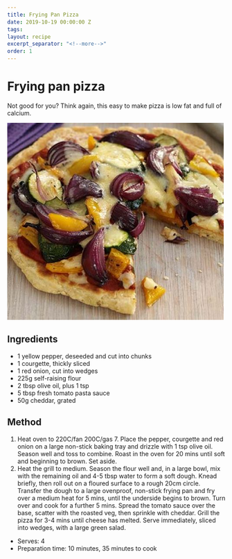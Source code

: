 ```yaml
---
title: Frying Pan Pizza
date: 2019-10-19 00:00:00 Z
tags:
layout: recipe
excerpt_separator: "<!--more-->"
order: 1
---
```


# Frying pan pizza

Not good for you? Think again, this easy to make pizza is low fat and full of calcium.

<!--more-->

[![Frying pan pizza](/_uploads/fryingpanpizza.jpg)](/_uploads/fryingpanpizza.jpg)

## Ingredients

- 1 yellow pepper, deseeded and cut into chunks
- 1 courgette, thickly sliced
- 1 red onion, cut into wedges
- 225g self-raising flour
- 2 tbsp olive oil, plus 1 tsp
- 5 tbsp fresh tomato pasta sauce
- 50g cheddar, grated




## Method

1.	Heat oven to 220C/fan 200C/gas 7. Place the pepper, courgette and red onion on a large non-stick baking tray and drizzle with 1 tsp olive oil. Season well and toss to combine. Roast in the oven for 20 mins until soft and beginning to brown. Set aside.
2.	Heat the grill to medium. Season the flour well and, in a large bowl, mix with the remaining oil and 4-5 tbsp water to form a soft dough. Knead briefly, then roll out on a floured surface to a rough 20cm circle. Transfer the dough to a large ovenproof, non-stick frying pan and fry over a medium heat for 5 mins, until the underside begins to brown. Turn over and cook for a further 5 mins. Spread the tomato sauce over the base, scatter with the roasted veg, then sprinkle with cheddar. Grill the pizza for 3-4 mins until cheese has melted. Serve immediately, sliced into wedges, with a large green salad.



- Serves: 4
- Preparation time: 10 minutes, 35 minutes to cook
